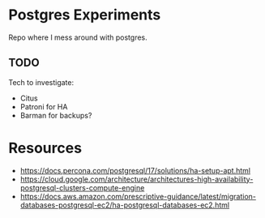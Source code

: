 # Postgres Experiments

Repo where I mess around with postgres.

## TODO

Tech to investigate:
- Citus
- Patroni for HA
- Barman for backups?

# Resources

- https://docs.percona.com/postgresql/17/solutions/ha-setup-apt.html
- https://cloud.google.com/architecture/architectures-high-availability-postgresql-clusters-compute-engine
- https://docs.aws.amazon.com/prescriptive-guidance/latest/migration-databases-postgresql-ec2/ha-postgresql-databases-ec2.html

